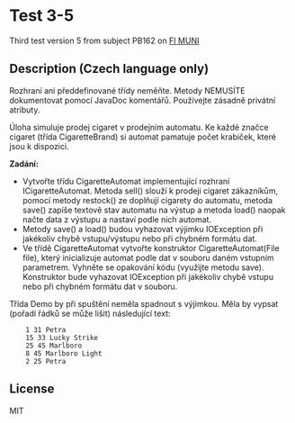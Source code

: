 # Test 3-5
Third test version 5 from subject PB162 on [FI MUNI](https://www.fi.muni.cz/)

## Description (Czech language only)
Rozhraní ani předdefinované třídy neměňte. Metody NEMUSÍTE dokumentovat pomocí JavaDoc komentářů. Používejte zásadně privátní atributy.

Úloha simuluje prodej cigaret v prodejním automatu. Ke každé značce cigaret (třída CigaretteBrand) si automat pamatuje počet krabiček, které jsou k dispozici.


**Zadání:**

-   Vytvořte třídu CigaretteAutomat implementující rozhraní ICigaretteAutomat. Metoda sell() slouží k prodeji cigaret zákazníkům, pomocí metody restock() ze doplňují cigarety do automatu, metoda save() zapíše textově stav automatu na výstup a metoda load() naopak načte data z výstupu a nastaví podle nich automat.
-    Metody save() a load() budou vyhazovat výjimku IOException při jakékoliv chybě vstupu/výstupu nebo při chybném formátu dat.
-    Ve třídě CigaretteAutomat vytvořte konstruktor CigaretteAutomat(File file), který inicializuje automat podle dat v souboru daném vstupním parametrem. Vyhněte se opakování kódu (využijte metodu save). Konstruktor bude vyhazovat IOException při jakékoliv chybě vstupu nebo při chybném formátu dat v souboru.



Třída Demo by při spuštění neměla spadnout s výjimkou. Měla by vypsat (pořadí řádků se může lišit) následující text:

        1 31 Petra
        15 33 Lucky Strike
        25 45 Marlboro
        8 45 Marlboro Light
        2 25 Petra


## License
MIT